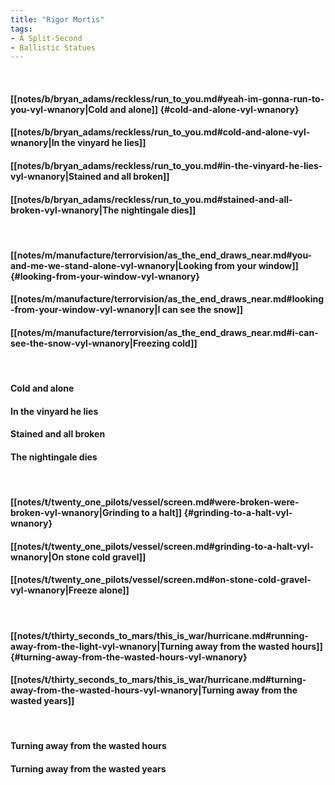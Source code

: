 ```yaml
---
title: "Rigor Mortis"
tags:
- A Split-Second
- Ballistic Statues
---
```

&nbsp;
#### [[notes/b/bryan_adams/reckless/run_to_you.md#yeah-im-gonna-run-to-you-vyl-wnanory|Cold and alone]] {#cold-and-alone-vyl-wnanory}
#### [[notes/b/bryan_adams/reckless/run_to_you.md#cold-and-alone-vyl-wnanory|In the vinyard he lies]]
#### [[notes/b/bryan_adams/reckless/run_to_you.md#in-the-vinyard-he-lies-vyl-wnanory|Stained and all broken]]
#### [[notes/b/bryan_adams/reckless/run_to_you.md#stained-and-all-broken-vyl-wnanory|The nightingale dies]]
&nbsp;
#### [[notes/m/manufacture/terrorvision/as_the_end_draws_near.md#you-and-me-we-stand-alone-vyl-wnanory|Looking from your window]] {#looking-from-your-window-vyl-wnanory}
#### [[notes/m/manufacture/terrorvision/as_the_end_draws_near.md#looking-from-your-window-vyl-wnanory|I can see the snow]]
#### [[notes/m/manufacture/terrorvision/as_the_end_draws_near.md#i-can-see-the-snow-vyl-wnanory|Freezing cold]]
&nbsp;
#### Cold and alone
#### In the vinyard he lies
#### Stained and all broken
#### The nightingale dies
&nbsp;
#### [[notes/t/twenty_one_pilots/vessel/screen.md#were-broken-were-broken-vyl-wnanory|Grinding to a halt]] {#grinding-to-a-halt-vyl-wnanory}
#### [[notes/t/twenty_one_pilots/vessel/screen.md#grinding-to-a-halt-vyl-wnanory|On stone cold gravel]]
#### [[notes/t/twenty_one_pilots/vessel/screen.md#on-stone-cold-gravel-vyl-wnanory|Freeze alone]]
&nbsp;
#### [[notes/t/thirty_seconds_to_mars/this_is_war/hurricane.md#running-away-from-the-light-vyl-wnanory|Turning away from the wasted hours]] {#turning-away-from-the-wasted-hours-vyl-wnanory}
#### [[notes/t/thirty_seconds_to_mars/this_is_war/hurricane.md#turning-away-from-the-wasted-hours-vyl-wnanory|Turning away from the wasted years]]
&nbsp;
#### Turning away from the wasted hours
#### Turning away from the wasted years
